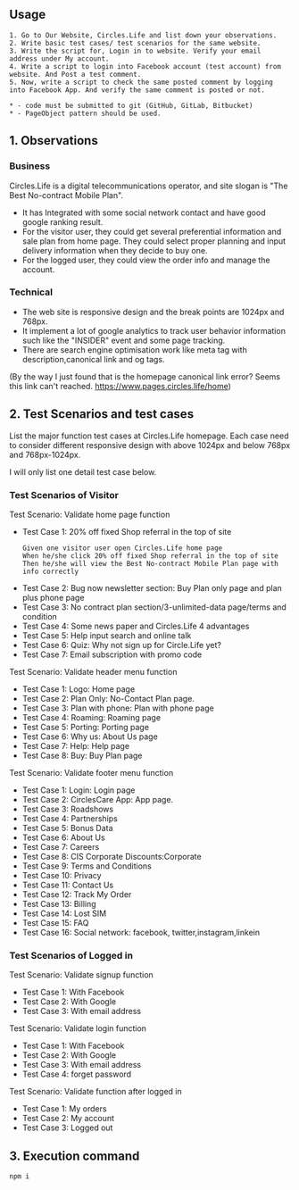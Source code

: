 ## Usage

```
1. Go to Our Website, Circles.Life and list down your observations.
2. Write basic test cases/ test scenarios for the same website.
3. Write the script for, Login in to website. Verify your email address under My account.
4. Write a script to login into Facebook account (test account) from website. And Post a test comment.
5. Now, write a script to check the same posted comment by logging into Facebook App. And verify the same comment is posted or not.

* - code must be submitted to git (GitHub, GitLab, Bitbucket)
* - PageObject pattern should be used.
```

## 1. Observations
### Business

Circles.Life is a digital telecommunications operator, and site slogan is "The Best No-contract Mobile Plan".

* It has Integrated with some social network contact and have good google ranking result.
* For the visitor user, they could get several preferential information and sale plan from home page.
They could select proper planning and input delivery information when they decide to buy one.
* For the logged user, they could view the order info and manage the account.

### Technical

* The web site is responsive design and the break points are 1024px and 768px.
* It implement a lot of google analytics to track user behavior information such like the "INSIDER" event and some page tracking.
* There are search engine optimisation work like meta tag with description,canonical link and og tags. 

(By the way I just found that is the homepage canonical link error? Seems this link can't reached. https://www.pages.circles.life/home)

## 2. Test Scenarios and test cases

List the major function test cases at Circles.Life homepage. Each case need to consider different responsive design with above 1024px and below 768px and 768px-1024px.

I will only list one detail test case below. 

### Test Scenarios of Visitor

Test Scenario: Validate home page function

* Test Case 1: 20% off fixed Shop referral in the top of site
    ```
    Given one visitor user open Circles.Life home page
    When he/she click 20% off fixed Shop referral in the top of site
    Then he/she will view the Best No-contract Mobile Plan page with info correctly
    ```
* Test Case 2: Bug now newsletter section: Buy Plan only page and plan plus phone page
* Test Case 3: No contract plan section/3-unlimited-data page/terms and condition
* Test Case 4: Some news paper and Circles.Life 4 advantages
* Test Case 5: Help input search and online talk
* Test Case 6: Quiz: Why not sign up for Circle.Life yet?
* Test Case 7: Email subscription with promo code

Test Scenario: Validate header menu function

* Test Case 1: Logo: Home page
* Test Case 2: Plan Only: No-Contact Plan page.
* Test Case 3: Plan with phone: Plan with phone page
* Test Case 4: Roaming: Roaming page
* Test Case 5: Porting: Porting page
* Test Case 6: Why us: About Us page
* Test Case 7: Help: Help page
* Test Case 8: Buy: Buy Plan page

Test Scenario: Validate footer menu function
* Test Case 1: Login: Login page
* Test Case 2: CirclesCare App: App page.
* Test Case 3: Roadshows
* Test Case 4: Partnerships
* Test Case 5: Bonus Data
* Test Case 6: About Us
* Test Case 7: Careers
* Test Case 8: CIS Corporate Discounts:Corporate
* Test Case 9: Terms and Conditions
* Test Case 10: Privacy
* Test Case 11: Contact Us
* Test Case 12: Track My Order
* Test Case 13: Billing
* Test Case 14: Lost SIM
* Test Case 15: FAQ
* Test Case 16: Social network: facebook, twitter,instagram,linkein

### Test Scenarios of Logged in

Test Scenario: Validate signup function
* Test Case 1: With Facebook
* Test Case 2: With Google
* Test Case 3: With email address

Test Scenario: Validate login function
* Test Case 1: With Facebook
* Test Case 2: With Google
* Test Case 3: With email address
* Test Case 4: forget password

Test Scenario: Validate function after logged in
* Test Case 1: My orders
* Test Case 2: My account
* Test Case 3: Logged out

## 3. Execution command

```
npm i

```
